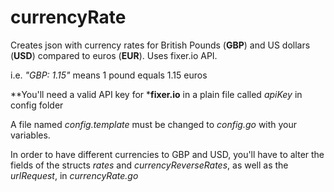# currencyRate

Creates json with currency rates for British Pounds (**GBP**) and US dollars (**USD**) compared to euros (**EUR**). Uses fixer.io API.

i.e.
*"GBP: 1.15"* means 1 pound equals 1.15 euros

**You'll need a valid API key for ***fixer.io** in a plain file called *apiKey* in config folder

A file named *config.template* must be changed to *config.go* with your variables.

In order to have different currencies to GBP and USD, you'll have to alter the fields of the structs *rates* and *currencyReverseRates*, as well as the *urlRequest*, in *currencyRate.go*
